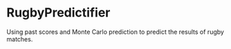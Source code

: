 # RugbyPredictifier
Using past scores and Monte Carlo prediction to predict the results of rugby matches.
